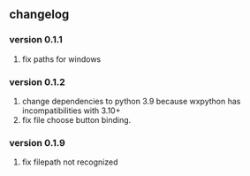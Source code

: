 ## changelog
### version 0.1.1
1. fix paths for windows
### version 0.1.2
1. change dependencies to python 3.9 because wxpython has incompatibilities with 3.10+
2. fix file choose button binding.
### version 0.1.9
1. fix filepath not recognized